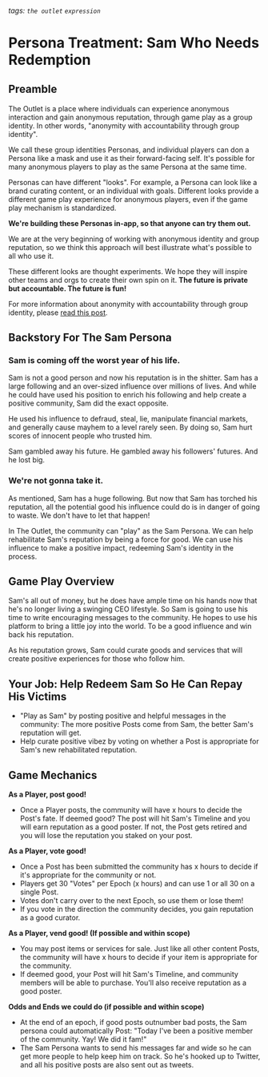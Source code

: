 ###### tags: `the outlet` `expression`

# Persona Treatment: Sam Who Needs Redemption
## Preamble
The Outlet is a place where individuals can experience anonymous interaction and gain anonymous reputation, through game play as a group identity. In other words, "anonymity with accountability through group identity". 

We call these group identities Personas, and individual players can don a Persona like a mask and use it as their forward-facing self. It's possible for many anonymous players to play as the same Persona at the same time.

Personas can have different "looks". For example, a Persona can look like a brand curating content, or an individual with goals. Different looks provide a different game play experience for anonymous players, even if the game play mechanism is standardized. 

**We're building these Personas in-app, so that anyone can try them out.**

We are at the very beginning of working with anonymous identity and group reputation, so we think this approach will best illustrate what's possible to all who use it.

These different looks are thought experiments. We hope they will inspire other teams and orgs to create their own spin on it. **The future is private but accountable. The future is fun!**

For more information about anonymity with accountability through group identity, please [read this post](https://github.com/logos-innovation-lab/theoutlet-expression/blob/Main/Personas/Gamifying-The-Outlet-The-Personas.md).

## Backstory For The Sam Persona
### Sam is coming off the worst year of his life. 
Sam is not a good person and now his reputation is in the shitter. Sam has a large following and an over-sized influence over millions of lives. And while he could have used his position to enrich his following and help create a positive community, Sam did the exact opposite. 

He used his influence to defraud, steal, lie, manipulate financial markets, and generally cause mayhem to a level rarely seen. By doing so, Sam hurt scores of innocent people who trusted him.

Sam gambled away his future. He gambled away his followers' futures. And he lost big.

### We're not gonna take it.
As mentioned, Sam has a huge following. But now that Sam has torched his reputation, all the potential good his influence could do is in danger of going to waste. We don't have to let that happen!


In The Outlet, the community can "play" as the Sam Persona. We can help rehabilitate Sam's reputation by being a force for good. We can use his influence to make a positive impact, redeeming Sam's identity in the process.

## Game Play Overview
Sam's all out of money, but he does have ample time on his hands now that he's no longer living a swinging CEO lifestyle. So Sam is going to use his time to write encouraging messages to the community. He hopes to use his platform to bring a little joy into the world. To be a good influence and win back his reputation.

As his reputation grows, Sam could curate goods and services that will create positive experiences for those who follow him. 

## Your Job: Help Redeem Sam So He Can Repay His Victims
- "Play as Sam" by posting positive and helpful messages in the community: The more positive Posts come from Sam, the better Sam's reputation will get.
- Help curate positive vibez by voting on whether a Post is appropriate for Sam's new rehabilitated reputation.

## Game Mechanics
**As a Player, post good!**
- Once a Player posts, the community will have x hours to decide the Post's fate. If deemed good? The post will hit Sam's Timeline and you will earn reputation as a good poster. If not, the Post gets retired and you will lose the reputation you staked on your post.

**As a Player, vote good!**
- Once a Post has been submitted the community has x hours to decide if it's appropriate for the community or not. 
- Players get 30 "Votes" per Epoch (x hours) and can use 1 or all 30 on a single Post.
- Votes don't carry over to the next Epoch, so use them or lose them!
- If you vote in the direction the community decides, you gain reputation as a good curator.

**As a Player, vend good! (If possible and within scope)**
- You may post items or services for sale. Just like all other content Posts, the community will have x hours to decide if your item is appropriate for the community. 
- If deemed good, your Post will hit Sam's Timeline, and community members will be able to purchase. You'll also receive reputation as a good poster.

**Odds and Ends we could do (if possible and within scope)**
- At the end of an epoch, if good posts outnumber bad posts, the Sam persona could automatically Post: "Today I've been a positive member of the community. Yay! We did it fam!"
- The Sam Persona wants to send his messages far and wide so he can get more people to help keep him on track. So he's hooked up to Twitter, and all his positive posts are also sent out as tweets.
